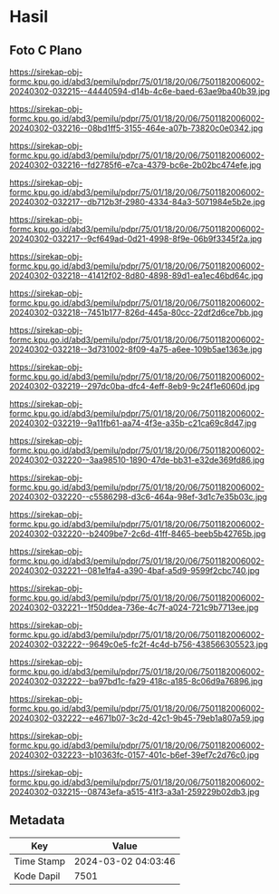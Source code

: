 # Hasil

## Foto C Plano

https://sirekap-obj-formc.kpu.go.id/abd3/pemilu/pdpr/75/01/18/20/06/7501182006002-20240302-032215--44440594-d14b-4c6e-baed-63ae9ba40b39.jpg

https://sirekap-obj-formc.kpu.go.id/abd3/pemilu/pdpr/75/01/18/20/06/7501182006002-20240302-032216--08bd1ff5-3155-464e-a07b-73820c0e0342.jpg

https://sirekap-obj-formc.kpu.go.id/abd3/pemilu/pdpr/75/01/18/20/06/7501182006002-20240302-032216--fd2785f6-e7ca-4379-bc6e-2b02bc474efe.jpg

https://sirekap-obj-formc.kpu.go.id/abd3/pemilu/pdpr/75/01/18/20/06/7501182006002-20240302-032217--db712b3f-2980-4334-84a3-5071984e5b2e.jpg

https://sirekap-obj-formc.kpu.go.id/abd3/pemilu/pdpr/75/01/18/20/06/7501182006002-20240302-032217--9cf649ad-0d21-4998-8f9e-06b9f3345f2a.jpg

https://sirekap-obj-formc.kpu.go.id/abd3/pemilu/pdpr/75/01/18/20/06/7501182006002-20240302-032218--41412f02-8d80-4898-89d1-ea1ec46bd64c.jpg

https://sirekap-obj-formc.kpu.go.id/abd3/pemilu/pdpr/75/01/18/20/06/7501182006002-20240302-032218--7451b177-826d-445a-80cc-22df2d6ce7bb.jpg

https://sirekap-obj-formc.kpu.go.id/abd3/pemilu/pdpr/75/01/18/20/06/7501182006002-20240302-032218--3d731002-8f09-4a75-a6ee-109b5ae1363e.jpg

https://sirekap-obj-formc.kpu.go.id/abd3/pemilu/pdpr/75/01/18/20/06/7501182006002-20240302-032219--297dc0ba-dfc4-4eff-8eb9-9c24f1e6060d.jpg

https://sirekap-obj-formc.kpu.go.id/abd3/pemilu/pdpr/75/01/18/20/06/7501182006002-20240302-032219--9a11fb61-aa74-4f3e-a35b-c21ca69c8d47.jpg

https://sirekap-obj-formc.kpu.go.id/abd3/pemilu/pdpr/75/01/18/20/06/7501182006002-20240302-032220--3aa98510-1890-47de-bb31-e32de369fd86.jpg

https://sirekap-obj-formc.kpu.go.id/abd3/pemilu/pdpr/75/01/18/20/06/7501182006002-20240302-032220--c5586298-d3c6-464a-98ef-3d1c7e35b03c.jpg

https://sirekap-obj-formc.kpu.go.id/abd3/pemilu/pdpr/75/01/18/20/06/7501182006002-20240302-032220--b2409be7-2c6d-41ff-8465-beeb5b42765b.jpg

https://sirekap-obj-formc.kpu.go.id/abd3/pemilu/pdpr/75/01/18/20/06/7501182006002-20240302-032221--081e1fa4-a390-4baf-a5d9-9599f2cbc740.jpg

https://sirekap-obj-formc.kpu.go.id/abd3/pemilu/pdpr/75/01/18/20/06/7501182006002-20240302-032221--1f50ddea-736e-4c7f-a024-721c9b7713ee.jpg

https://sirekap-obj-formc.kpu.go.id/abd3/pemilu/pdpr/75/01/18/20/06/7501182006002-20240302-032222--9649c0e5-fc2f-4c4d-b756-438566305523.jpg

https://sirekap-obj-formc.kpu.go.id/abd3/pemilu/pdpr/75/01/18/20/06/7501182006002-20240302-032222--ba97bd1c-fa29-418c-a185-8c06d9a76896.jpg

https://sirekap-obj-formc.kpu.go.id/abd3/pemilu/pdpr/75/01/18/20/06/7501182006002-20240302-032222--e4671b07-3c2d-42c1-9b45-79eb1a807a59.jpg

https://sirekap-obj-formc.kpu.go.id/abd3/pemilu/pdpr/75/01/18/20/06/7501182006002-20240302-032223--b10363fc-0157-401c-b6ef-39ef7c2d76c0.jpg

https://sirekap-obj-formc.kpu.go.id/abd3/pemilu/pdpr/75/01/18/20/06/7501182006002-20240302-032215--08743efa-a515-41f3-a3a1-259229b02db3.jpg


## Metadata

| Key        | Value               |
| ---------- | ------------------- |
| Time Stamp | 2024-03-02 04:03:46 |
| Kode Dapil | 7501                |



